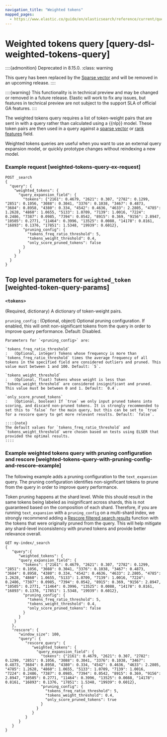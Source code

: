```yaml
---
navigation_title: "Weighted tokens"
mapped_pages:
  - https://www.elastic.co/guide/en/elasticsearch/reference/current/query-dsl-weighted-tokens-query.html
---
```


# Weighted tokens query [query-dsl-weighted-tokens-query]


::::{admonition} Deprecated in 8.15.0.
:class: warning

This query has been replaced by the [Sparse vector](/reference/query-languages/query-dsl/query-dsl-sparse-vector-query.md) and will be removed in an upcoming release.
::::


::::{warning}
This functionality is in technical preview and may be changed or removed in a future release. Elastic will work to fix any issues, but features in technical preview are not subject to the support SLA of official GA features.
::::


The weighted tokens query requires a list of token-weight pairs that are sent in with a query rather than calculated using a {{nlp}} model. These token pairs are then used in a query against a [sparse vector](/reference/elasticsearch/mapping-reference/sparse-vector.md) or [rank features](/reference/elasticsearch/mapping-reference/rank-features.md) field.

Weighted tokens queries are useful when you want to use an external query expansion model, or quickly prototype changes without reindexing a new model.


### Example request [weighted-tokens-query-ex-request]

```console
POST _search
{
  "query": {
    "weighted_tokens": {
      "query_expansion_field": {
        "tokens": {"2161": 0.4679, "2621": 0.307, "2782": 0.1299, "2851": 0.1056, "3088": 0.3041, "3376": 0.1038, "3467": 0.4873, "3684": 0.8958, "4380": 0.334, "4542": 0.4636, "4633": 2.2805, "4785": 1.2628, "4860": 1.0655, "5133": 1.0709, "7139": 1.0016, "7224": 0.2486, "7387": 0.0985, "7394": 0.0542, "8915": 0.369, "9156": 2.8947, "10505": 0.2771, "11464": 0.3996, "13525": 0.0088, "14178": 0.8161, "16893": 0.1376, "17851": 1.5348, "19939": 0.6012},
        "pruning_config": {
          "tokens_freq_ratio_threshold": 5,
          "tokens_weight_threshold": 0.4,
          "only_score_pruned_tokens": false
        }
      }
    }
  }
}
```


## Top level parameters for `weighted_token` [weighted-token-query-params]

### `<tokens>`

(Required, dictionary) A dictionary of token-weight pairs.

`pruning_config`
:   (Optional, object) Optional pruning configuration. If enabled, this will omit non-significant tokens from the query in order to improve query performance. Default: Disabled.

    Parameters for `<pruning_config>` are:

    `tokens_freq_ratio_threshold`
    :   (Optional, integer) Tokens whose frequency is more than `tokens_freq_ratio_threshold` times the average frequency of all tokens in the specified field are considered outliers and pruned. This value must between 1 and 100. Default: `5`.

    `tokens_weight_threshold`
    :   (Optional, float) Tokens whose weight is less than `tokens_weight_threshold` are considered insignificant and pruned. This value must be between 0 and 1. Default: `0.4`.

    `only_score_pruned_tokens`
    :   (Optional, boolean) If `true` we only input pruned tokens into scoring, and discard non-pruned tokens. It is strongly recommended to set this to `false` for the main query, but this can be set to `true` for a rescore query to get more relevant results. Default: `false`.

    ::::{note}
    The default values for `tokens_freq_ratio_threshold` and `tokens_weight_threshold` were chosen based on tests using ELSER that provided the optimal results.
    ::::



### Example weighted tokens query with pruning configuration and rescore [weighted-tokens-query-with-pruning-config-and-rescore-example]

The following example adds a pruning configuration to the `text_expansion` query. The pruning configuration identifies non-significant tokens to prune from the query in order to improve query performance.

Token pruning happens at the shard level. While this should result in the same tokens being labeled as insignificant across shards, this is not guaranteed based on the composition of each shard. Therefore, if you are running `text_expansion` with a `pruning_config` on a multi-shard index, we strongly recommend adding a [Rescore filtered search results](/reference/elasticsearch/rest-apis/rescore-search-results.md#rescore) function with the tokens that were originally pruned from the query. This will help mitigate any shard-level inconsistency with pruned tokens and provide better relevance overall.

```console
GET my-index/_search
{
   "query":{
      "weighted_tokens": {
      "query_expansion_field": {
        "tokens": {"2161": 0.4679, "2621": 0.307, "2782": 0.1299, "2851": 0.1056, "3088": 0.3041, "3376": 0.1038, "3467": 0.4873, "3684": 0.8958, "4380": 0.334, "4542": 0.4636, "4633": 2.2805, "4785": 1.2628, "4860": 1.0655, "5133": 1.0709, "7139": 1.0016, "7224": 0.2486, "7387": 0.0985, "7394": 0.0542, "8915": 0.369, "9156": 2.8947, "10505": 0.2771, "11464": 0.3996, "13525": 0.0088, "14178": 0.8161, "16893": 0.1376, "17851": 1.5348, "19939": 0.6012},
        "pruning_config": {
          "tokens_freq_ratio_threshold": 5,
          "tokens_weight_threshold": 0.4,
          "only_score_pruned_tokens": false
        }
      }
    }
   },
   "rescore": {
      "window_size": 100,
      "query": {
         "rescore_query": {
            "weighted_tokens": {
              "query_expansion_field": {
                "tokens": {"2161": 0.4679, "2621": 0.307, "2782": 0.1299, "2851": 0.1056, "3088": 0.3041, "3376": 0.1038, "3467": 0.4873, "3684": 0.8958, "4380": 0.334, "4542": 0.4636, "4633": 2.2805, "4785": 1.2628, "4860": 1.0655, "5133": 1.0709, "7139": 1.0016, "7224": 0.2486, "7387": 0.0985, "7394": 0.0542, "8915": 0.369, "9156": 2.8947, "10505": 0.2771, "11464": 0.3996, "13525": 0.0088, "14178": 0.8161, "16893": 0.1376, "17851": 1.5348, "19939": 0.6012},
                "pruning_config": {
                  "tokens_freq_ratio_threshold": 5,
                  "tokens_weight_threshold": 0.4,
                  "only_score_pruned_tokens": true
                }
              }
            }
         }
      }
   }
}
```

